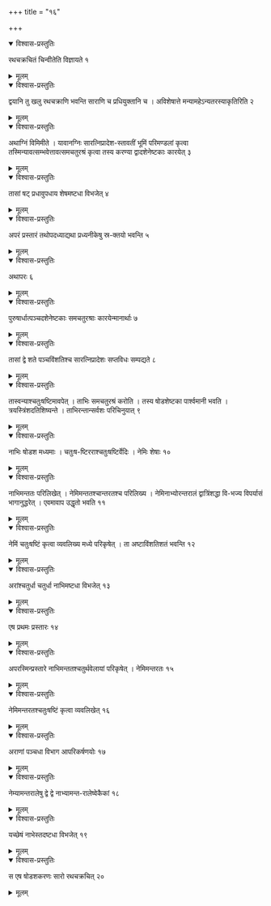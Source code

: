 +++
title = "१६"

+++


<details open><summary>विश्वास-प्रस्तुतिः</summary>

रथचक्रचितं चिन्वीतेति विज्ञायते १
</details>

<details><summary>मूलम्</summary>

रथचक्रचितं चिन्वीतेति विज्ञायते १
</details>


<details open><summary>विश्वास-प्रस्तुतिः</summary>

द्वयानि तु खलु रथचक्राणि भवन्ति साराणि च प्रधियुक्तानि च । अविशेषात्ते मन्यामहेऽन्यतरस्याकृतिरिति २
</details>

<details><summary>मूलम्</summary>

द्वयानि तु खलु रथचक्राणि भवन्ति साराणि च प्रधियुक्तानि च । अविशेषात्ते मन्यामहेऽन्यतर-स्याकृतिरिति २
</details>


<details open><summary>विश्वास-प्रस्तुतिः</summary>

अथाग्निं विमिमीते । यावानग्निः सारत्निप्रादेश-स्तावतीं भूमिं परिमण्डलां कृत्वा तस्मिन्यावत्सम्भवेत्तावत्समचतुरश्रं कृत्वा तस्य करण्या द्वादशेनेष्टकाः कारयेत् ३
</details>

<details><summary>मूलम्</summary>

अथाग्निं विमिमीते । यावानग्निः सारत्निप्रादेश-स्तावतीं भूमिं परिमण्डलां कृत्वा तस्मिन्यावत्सम्भवेत्तावत्समचतुरश्रं कृत्वा तस्य करण्या द्वादशेनेष्टकाः कारयेत् ३
</details>


<details open><summary>विश्वास-प्रस्तुतिः</summary>

तासां षट् प्रधावुपधाय शेषमष्टधा विभजेत् ४
</details>

<details><summary>मूलम्</summary>

तासां षट् प्रधावुपधाय शेषमष्टधा विभजेत् ४
</details>


<details open><summary>विश्वास-प्रस्तुतिः</summary>

अपरं प्रस्तारं तथोपदध्याद्यथा प्रध्यनीकेषु स्र-क्तयो भवन्ति ५
</details>

<details><summary>मूलम्</summary>

अपरं प्रस्तारं तथोपदध्याद्यथा प्रध्यनीकेषु स्र-क्तयो भवन्ति ५
</details>


<details open><summary>विश्वास-प्रस्तुतिः</summary>

अथापरः ६
</details>

<details><summary>मूलम्</summary>

अथापरः ६
</details>


<details open><summary>विश्वास-प्रस्तुतिः</summary>

पुरुषार्धात्पञ्चदशेनेष्टकाः समचतुरश्राः कारयेन्मानार्थाः ७
</details>

<details><summary>मूलम्</summary>

पुरुषार्धात्पञ्चदशेनेष्टकाः समचतुरश्राः कारयेन्मानार्थाः ७
</details>


<details open><summary>विश्वास-प्रस्तुतिः</summary>

तासां द्वे शते पञ्चविंशतिश्च सारत्निप्रादेशः सप्तविधः सम्पद्यते ८
</details>

<details><summary>मूलम्</summary>

तासां द्वे शते पञ्चविंशतिश्च सारत्निप्रादेशः सप्तविधः सम्पद्यते ८
</details>


<details open><summary>विश्वास-प्रस्तुतिः</summary>

तास्वन्याश्चतुःषष्टिमावपेत् । ताभिः समचतुरश्रं करोति । तस्य षोडशेष्टका पार्श्वमानी भवति । त्रयस्त्रिंशदतिशिष्यन्ते । ताभिरन्तान्सर्वशः परिचिनुयात् ९
</details>

<details><summary>मूलम्</summary>

तास्वन्याश्चतुःषष्टिमावपेत् । ताभिः समचतुरश्रं करोति । तस्य षोडशेष्टका पार्श्वमानी भवति । त्रयस्त्रिंशदतिशिष्यन्ते । ताभिरन्तान्सर्वशः परिचिनुयात् ९
</details>


<details open><summary>विश्वास-प्रस्तुतिः</summary>

नाभिः षोडश मध्यमाः । चतुःष-ष्टिरराश्चतुःषष्टिर्वेदिः । नेमिः शेषाः १०
</details>

<details><summary>मूलम्</summary>

नाभिः षोडश मध्यमाः । चतुःष-ष्टिरराश्चतुःषष्टिर्वेदिः । नेमिः शेषाः १०
</details>


<details open><summary>विश्वास-प्रस्तुतिः</summary>

नाभिमन्ततः परिलिखेत् । नेमिमन्ततश्चान्तरतश्च परिलिख्य । नेमिनाभ्योरन्तरालं द्वात्रिंशद्धा वि-भज्य विपर्यासं भागानुद्धरेत् । एवमावाप उद्धृतो भवति ११
</details>

<details><summary>मूलम्</summary>

नाभिमन्ततः परिलिखेत् । नेमिमन्ततश्चान्तरतश्च परिलिख्य । नेमिनाभ्योरन्तरालं द्वात्रिंशद्धा वि-भज्य विपर्यासं भागानुद्धरेत् । एवमावाप उद्धृतो भवति ११
</details>


<details open><summary>विश्वास-प्रस्तुतिः</summary>

नेमिं चतुःषष्टिं कृत्वा व्यवलिख्य मध्ये परिकृषेत् । ता अष्टाविंशतिशतं भवन्ति १२
</details>

<details><summary>मूलम्</summary>

नेमिं चतुःषष्टिं कृत्वा व्यवलिख्य मध्ये परिकृषेत् । ता अष्टाविंशतिशतं भवन्ति १२
</details>


<details open><summary>विश्वास-प्रस्तुतिः</summary>

अरांश्चतुर्धा चतुर्धा नाभिमष्टधा विभजेत् १३
</details>

<details><summary>मूलम्</summary>

अरांश्चतुर्धा चतुर्धा नाभिमष्टधा विभजेत् १३
</details>


<details open><summary>विश्वास-प्रस्तुतिः</summary>

एष प्रथमः प्रस्तारः १४
</details>

<details><summary>मूलम्</summary>

एष प्रथमः प्रस्तारः १४
</details>


<details open><summary>विश्वास-प्रस्तुतिः</summary>

अपरस्मिन्प्रस्तारे नाभिमन्ततश्चतुर्थवेलायां परिकृषेत् । नेमिमन्तरतः १५
</details>

<details><summary>मूलम्</summary>

अपरस्मिन्प्रस्तारे नाभिमन्ततश्चतुर्थवेलायां परिकृषेत् । नेमिमन्तरतः १५
</details>


<details open><summary>विश्वास-प्रस्तुतिः</summary>

नेमिमन्तरतश्चतुःषष्टिं कृत्वा व्यवलिखेत् १६
</details>

<details><summary>मूलम्</summary>

नेमिमन्तरतश्चतुःषष्टिं कृत्वा व्यवलिखेत् १६
</details>


<details open><summary>विश्वास-प्रस्तुतिः</summary>

अराणां पञ्चधा विभाग आपरिकर्षणयोः १७
</details>

<details><summary>मूलम्</summary>

अराणां पञ्चधा विभाग आपरिकर्षणयोः १७
</details>


<details open><summary>विश्वास-प्रस्तुतिः</summary>

नेम्यामन्तरालेषु द्वे द्वे नाभ्यामन्त-रालेष्वेकैकां १८
</details>

<details><summary>मूलम्</summary>

नेम्यामन्तरालेषु द्वे द्वे नाभ्यामन्त-रालेष्वेकैकां १८
</details>


<details open><summary>विश्वास-प्रस्तुतिः</summary>

यच्छेषं नाभेस्तदष्टधा विभजेत् १९
</details>

<details><summary>मूलम्</summary>

यच्छेषं नाभेस्तदष्टधा विभजेत् १९
</details>


<details open><summary>विश्वास-प्रस्तुतिः</summary>

स एष षोडशकरणः सारो रथचक्रचित् २०
</details>

<details><summary>मूलम्</summary>

स एष षोडशकरणः सारो रथचक्रचित् २०
</details>
